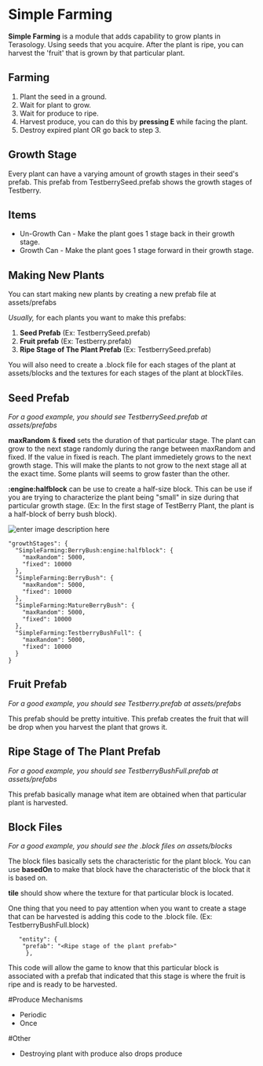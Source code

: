 Simple Farming
==============
**Simple Farming** is a module that adds capability to grow plants in Terasology. Using seeds that you acquire. After the plant is ripe, you can harvest the 'fruit' that is grown by that particular plant.

Farming
-------
1. Plant the seed in a ground.
2. Wait for plant to grow.
3. Wait for produce to ripe.
4. Harvest produce, you can do this by **pressing E** while facing the plant.
5. Destroy expired plant OR go back to step 3.

Growth Stage
-----------------
Every plant can have a varying amount of growth stages in their seed's prefab.
This prefab from TestberrySeed.prefab shows the growth stages of Testberry.

Items
-----
 - Un-Growth Can - Make the plant goes 1 stage back in their growth stage.
 - Growth Can - Make the plant goes 1 stage forward in their growth stage.

Making New Plants
-----------------
You can start making new plants by creating a new prefab file at assets/prefabs

*Usually,* for each plants you want to make this prefabs:
1. **Seed Prefab** (Ex: TestberrySeed.prefab)
2. **Fruit prefab** (Ex: Testberry.prefab)
3. **Ripe Stage of The Plant Prefab** (Ex: TestberrySeed.prefab)

You will also need to create a .block file for each stages of the plant at assets/blocks and the textures for each stages of the plant at blockTiles.

Seed Prefab
-----------
*For a good example, you should see TestberrySeed.prefab at assets/prefabs*

**maxRandom** & **fixed** sets the duration of that particular stage. The plant can grow to the next stage randomly during the range between maxRandom and fixed. If the value in fixed is reach. The plant immedietely grows to the next growth stage. This will make the plants to not grow to the next stage all at the exact time. Some plants will seems to grow faster than the other.

**:engine:halfblock** can be use to create a half-size block. This can be use if you are trying to characterize the plant being "small" in size during that particular growth stage. (Ex: In the first stage of TestBerry Plant, the plant is a half-block of berry bush block).

![enter image description here](http://i.imgur.com/URLFbzo.png)

    "growthStages": {
      "SimpleFarming:BerryBush:engine:halfblock": {
        "maxRandom": 5000,
        "fixed": 10000
      },
      "SimpleFarming:BerryBush": {
        "maxRandom": 5000,
        "fixed": 10000
      },
      "SimpleFarming:MatureBerryBush": {
        "maxRandom": 5000,
        "fixed": 10000
      },
      "SimpleFarming:TestberryBushFull": {
        "maxRandom": 5000,
        "fixed": 10000
      }
    }

Fruit Prefab
-----------
*For a good example, you should see Testberry.prefab at assets/prefabs*

This prefab should be pretty intuitive. This prefab creates the fruit that will be drop when you harvest the plant that grows it.

Ripe Stage of The Plant Prefab
-----------
*For a good example, you should see TestberryBushFull.prefab at assets/prefabs*

This prefab basically manage what item are obtained when that particular plant is harvested. 

Block Files
-------
*For a good example, you should see the .block files on assets/blocks*

The block files basically sets the characteristic for the plant block. 
You can use **basedOn** to make that block have the characteristic of the block that it is based on. 

**tile** should show where the texture for that particular block is located.

One thing that you need to pay attention when you want to create a stage that can be harvested is adding this code to the .block file. (Ex: TestberryBushFull.block)

       "entity": {
        "prefab": "<Ripe stage of the plant prefab>"
         },
This code will allow the game to know that this particular block is associated with a prefab that indicated that this stage is where the fruit is ripe and is ready to be harvested.

#Produce Mechanisms
- Periodic
- Once

#Other
- Destroying plant with produce also drops produce
